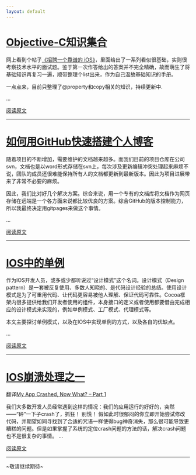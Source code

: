 ```yaml
---
layout: default
---
```


# [Objective-C知识集合](Objective-C知识集合)
网上看到个帖子[《招聘一个靠谱的 iOS》](http://blog.sunnyxx.com/2015/07/04/ios-interview/)，里面给出了一系列看似很基础，实则很考察技术水平的面试题。鉴于第一次作答给出的答案并不完全精确，故而萌生了将基础知识再复习一遍，顺带整理个list出来，作为自己温故基础知识的手册。

一点点来，目前只整理了@property和copy相关的知识，持续更新中.

...

[阅读原文](Objective-C知识集合)

* * *

# [如何用GitHub快速搭建个人博客](如何用GitHub快速搭建个人博客)
随着项目的不断增加，需要维护的文档越来越多。而我们目前的项目仓库在公司svn，文档也是以word形式存储在svn上，每次涉及更新编辑冲突处理起来麻烦不说，团队的成员还很难能保持所有人的文档都更新到最新版本。因此为项目进展带来了非常不必要的麻烦。

因此，我们比对好几个解决方案。综合来说，用一个专有的文档库将文档作为网页存储在远端是一个各方面来说都比较优良的方案。综合GitHub的版本控制能力，所以我最终决定用gitpages来做这个事情。

...

[阅读原文](如何用GitHub快速搭建个人博客)

* * * 

# [IOS中的单例](IOS中的单例)

作为IOS开发人员，或多或少都听说过“设计模式”这个名词。设计模式（Design pattern）是一套被反复使用、多数人知晓的、是代码设计经验的总结。使用设计模式是为了可重用代码、让代码更容易被他人理解、保证代码可靠性。Cocoa框架内很多提供给我们开发者使用的组件，本身接口的定义或者使用都要借由完成相应的设计模式来实现的，例如单例模式、工厂模式、代理模式等。

本文主要探讨单例模式，以及在IOS中实现单例的方式，以及各自的优缺点。

... 

[阅读原文](IOS中的单例)

* * * 

# [IOS崩溃处理之一](my-app-crashed-now-what-part-1)

翻译[My App Crashed, Now What? – Part 1](https://www.raywenderlich.com/10209/my-app-crashed-now-what-part-1)

我们大多数开发人员经常遇到这样的情况：我们的应用运行的好好的，突然——“砰”一下子crash了，抓狂！ 别慌！ 假如此时很郁闷的你立即开始尝试修改代码，并期望如同寻找到了合适的咒语一样使得bug神奇消失，那么很可能导致更糟糕的问题。但是如果掌握了系统的定位crash问题的方法的话，解决crash问题也不是很复杂的事情。
...

[阅读原文](my-app-crashed-now-what-part-1)

* * * 

~敬请继续期待~
